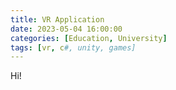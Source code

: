 ```yaml
---
title: VR Application
date: 2023-05-04 16:00:00
categories: [Education, University]
tags: [vr, c#, unity, games]
---
```


Hi!